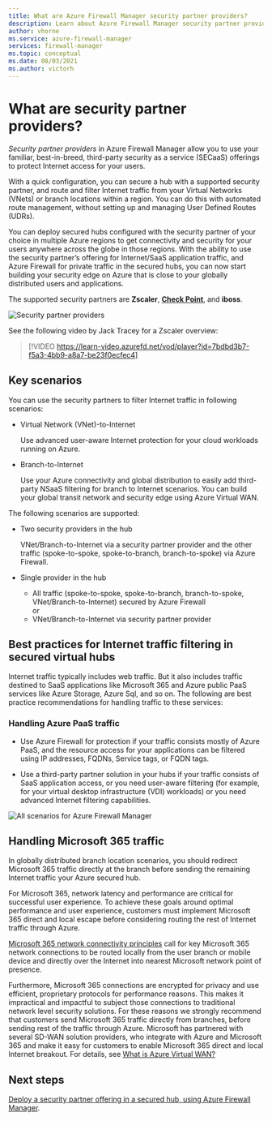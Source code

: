 ```yaml
---
title: What are Azure Firewall Manager security partner providers?
description: Learn about Azure Firewall Manager security partner providers
author: vhorne
ms.service: azure-firewall-manager
services: firewall-manager
ms.topic: conceptual
ms.date: 08/03/2021
ms.author: victorh
---
```


# What are security partner providers?

*Security partner providers* in Azure Firewall Manager allow you to use your familiar, best-in-breed, third-party security as a service (SECaaS) offerings to protect Internet access for your users.

With a quick configuration, you can secure a hub with a supported security partner, and route and filter Internet traffic from your Virtual Networks (VNets) or branch locations within a region. You can do this with automated route management, without setting up and managing User Defined Routes (UDRs).

You can deploy secured hubs configured with the security partner of your choice in multiple Azure regions to get connectivity and security for your users anywhere across the globe in those regions. With the ability to use the security partner’s offering for Internet/SaaS application traffic, and Azure Firewall for private traffic in the secured hubs, you can now start building your security edge on Azure that is close to your globally distributed users and applications.

The supported security partners are **Zscaler**, **[Check Point](check-point-overview.md)**, and **iboss**.

![Security partner providers](media/trusted-security-partners/trusted-security-partners.png)

See the following video by Jack Tracey for a Zscaler overview:

 > [!VIDEO https://learn-video.azurefd.net/vod/player?id=7bdbd3b7-f5a3-4bb9-a8a7-be23f0ecfec4]

## Key scenarios

You can use the security partners to filter Internet traffic in following scenarios:

- Virtual Network (VNet)-to-Internet

   Use advanced user-aware Internet protection for your cloud workloads running on Azure.

- Branch-to-Internet

   Use your Azure connectivity and global distribution to easily add third-party NSaaS filtering for branch to Internet scenarios. You can build your global transit network and security edge using Azure Virtual WAN.

The following scenarios are supported:
- Two security providers in the hub

   VNet/Branch-to-Internet via a security partner provider and the other traffic (spoke-to-spoke, spoke-to-branch, branch-to-spoke) via Azure Firewall.
- Single provider in the hub

   - All traffic (spoke-to-spoke, spoke-to-branch, branch-to-spoke, VNet/Branch-to-Internet) secured by Azure Firewall<br>
      or
   - VNet/Branch-to-Internet via security partner provider

## Best practices for Internet traffic filtering in secured virtual hubs

Internet traffic typically includes web traffic. But it also includes traffic destined to SaaS applications like Microsoft 365 and Azure public PaaS services like Azure Storage, Azure Sql, and so on. The following are best practice recommendations for handling traffic to these services:

### Handling Azure PaaS traffic
 
- Use Azure Firewall for protection if your traffic consists mostly of Azure PaaS, and the resource access for your applications can be filtered using IP addresses, FQDNs, Service tags, or FQDN tags.

- Use a third-party partner solution in your hubs if your traffic consists of SaaS application access, or you need user-aware filtering (for example, for your virtual desktop infrastructure (VDI) workloads) or you need advanced Internet filtering capabilities.

![All scenarios for Azure Firewall Manager](media/trusted-security-partners/all-scenarios.png)

## Handling Microsoft 365 traffic

In globally distributed branch location scenarios, you should redirect Microsoft 365 traffic directly at the branch before sending the remaining Internet traffic your Azure secured hub.

For Microsoft 365, network latency and performance are critical for successful user experience. To achieve these goals around optimal performance and user experience, customers must implement Microsoft 365 direct and local escape before considering routing the rest of Internet traffic through Azure.

[Microsoft 365 network connectivity principles](/microsoft-365/enterprise/microsoft-365-network-connectivity-principles) call for key Microsoft 365 network connections to be routed locally from the user branch or mobile device and directly over the Internet into nearest Microsoft network point of presence.

Furthermore, Microsoft 365 connections are encrypted for privacy and use efficient, proprietary protocols for performance reasons. This makes it impractical and impactful to subject those connections to traditional network level security solutions. For these reasons we strongly recommend that customers send Microsoft 365 traffic directly from branches, before sending rest of the traffic through Azure. Microsoft has partnered with several SD-WAN solution providers, who integrate with Azure and Microsoft 365 and make it easy for customers to enable Microsoft 365 direct and local Internet breakout. For details, see [What is Azure Virtual WAN?](../virtual-wan/virtual-wan-about.md)

## Next steps

[Deploy a security partner offering in a secured hub, using Azure Firewall Manager](deploy-trusted-security-partner.md).

